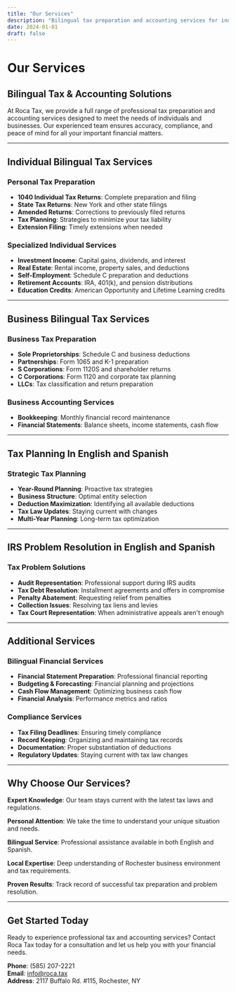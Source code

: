 ```yaml
---
title: "Our Services"
description: "Bilingual tax preparation and accounting services for individuals and businesses "
date: 2024-01-01
draft: false
---
```


# Our Services

## Bilingual Tax & Accounting Solutions

At Roca Tax, we provide a full range of professional tax preparation and accounting services designed to meet the needs of individuals and businesses. Our experienced team ensures accuracy, compliance, and peace of mind for all your important financial matters.

---

## Individual Bilingual Tax Services

### Personal Tax Preparation
- **1040 Individual Tax Returns**: Complete preparation and filing
- **State Tax Returns**: New York and other state filings
- **Amended Returns**: Corrections to previously filed returns
- **Tax Planning**: Strategies to minimize your tax liability
- **Extension Filing**: Timely extensions when needed

### Specialized Individual Services
- **Investment Income**: Capital gains, dividends, and interest
- **Real Estate**: Rental income, property sales, and deductions
- **Self-Employment**: Schedule C preparation and deductions
- **Retirement Accounts**: IRA, 401(k), and pension distributions
- **Education Credits**: American Opportunity and Lifetime Learning credits

---

## Business Bilingual Tax Services

### Business Tax Preparation
- **Sole Proprietorships**: Schedule C and business deductions
- **Partnerships**: Form 1065 and K-1 preparation
- **S Corporations**: Form 1120S and shareholder returns
- **C Corporations**: Form 1120 and corporate tax planning
- **LLCs**: Tax classification and return preparation

### Business Accounting Services
- **Bookkeeping**: Monthly financial record maintenance
- **Financial Statements**: Balance sheets, income statements, cash flow

---

## Tax Planning In English and Spanish 

### Strategic Tax Planning
- **Year-Round Planning**: Proactive tax strategies
- **Business Structure**: Optimal entity selection
- **Deduction Maximization**: Identifying all available deductions
- **Tax Law Updates**: Staying current with changes
- **Multi-Year Planning**: Long-term tax optimization

---

## IRS Problem Resolution in English and Spanish

### Tax Problem Solutions
- **Audit Representation**: Professional support during IRS audits
- **Tax Debt Resolution**: Installment agreements and offers in compromise
- **Penalty Abatement**: Requesting relief from penalties
- **Collection Issues**: Resolving tax liens and levies
- **Tax Court Representation**: When administrative appeals aren't enough

---

## Additional Services

### Bilingual Financial Services
- **Financial Statement Preparation**: Professional financial reporting
- **Budgeting & Forecasting**: Financial planning and projections
- **Cash Flow Management**: Optimizing business cash flow
- **Financial Analysis**: Performance metrics and ratios

### Compliance Services
- **Tax Filing Deadlines**: Ensuring timely compliance
- **Record Keeping**: Organizing and maintaining tax records
- **Documentation**: Proper substantiation of deductions
- **Regulatory Updates**: Staying current with tax law changes

---

## Why Choose Our Services?

**Expert Knowledge**: Our team stays current with the latest tax laws and regulations.

**Personal Attention**: We take the time to understand your unique situation and needs.

**Bilingual Service**: Professional assistance available in both English and Spanish.

**Local Expertise**: Deep understanding of Rochester business environment and tax requirements.

**Proven Results**: Track record of successful tax preparation and problem resolution.

---

## Get Started Today

Ready to experience professional tax and accounting services? Contact Roca Tax today for a consultation and let us help you with your financial needs.

**Phone**: (585) 207-2221  
**Email**: info@roca.tax  
**Address**: 2117 Buffalo Rd. #115, Rochester, NY 
